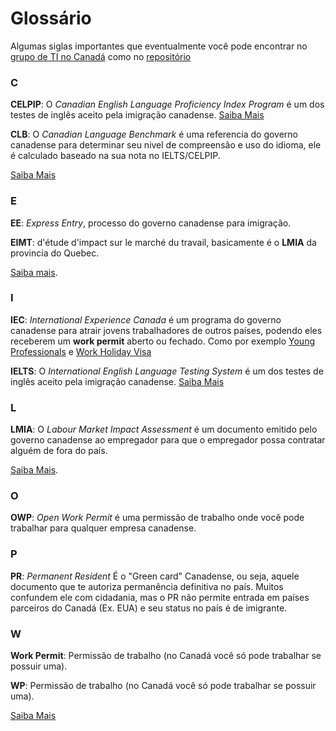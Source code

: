 # Glossário

Algumas siglas importantes que eventualmente você pode encontrar no [grupo de TI no Canadá](https://t.me/tinocanada) como no [repositório](https://github.com/ti-no-canada)

### C

**CELPIP**: O *Canadian English Language Proficiency Index Program* é um dos testes de inglês aceito pela imigração canadense.
[Saiba Mais](https://www.celpip.ca)

**CLB**: O *Canadian Language Benchmark* é uma referencia do governo canadense para determinar seu nivel de compreensão e uso do idioma, ele é calculado baseado na sua nota no IELTS/CELPIP.

[Saiba Mais](https://www.canada.ca/en/immigration-refugees-citizenship/corporate/publications-manuals/operational-bulletins-manuals/standard-requirements/language-requirements/test-equivalency-charts.html)

### E
**EE**: *Express Entry*, processo do governo canadense para imigração.

**EIMT**: d'étude d'impact sur le marché du travail, basicamente é o **LMIA** da provincia do Quebec. 

[Saiba mais](https://github.com/ti-no-canada/imigracao-para-o-canada/blob/master/informacoes-gerais-sobre-visto.md#o-que-é-express-entry).

### I 


**IEC**: *International Experience Canada* é um programa do governo canadense para atrair jovens trabalhadores de outros países, podendo eles receberem um **work permit** aberto ou fechado. Como por exemplo [Young Professionals](https://github.com/ti-no-canada/imigracao-para-o-canada/blob/master/como-conseguir-um-work-permit-no-canada.md#international-experience-canada-iec-young-professionals) e [Work Holiday Visa](https://github.com/ti-no-canada/imigracao-para-o-canada/blob/master/como-conseguir-um-work-permit-no-canada.md#international-experience-canada-iec-work-holiday-visa)

**IELTS**: O *International English Language Testing System* é um dos testes de inglês aceito pela imigração canadense.
[Saiba Mais](https://www.ielts.org)

### L
**LMIA**: O *Labour Market Impact Assessment* é um documento emitido pelo governo canadense ao empregador para que o empregador possa contratar alguém de fora do país. 

[Saiba Mais](https://github.com/ti-no-canada/imigracao-para-o-canada/blob/master/como-conseguir-um-work-permit-no-canada.md#lmia-labour-market-impact-assessment).

### O
**OWP**: *Open Work Permit* é uma permissão de trabalho onde você pode trabalhar para qualquer empresa canadense.

### P
**PR**: *Permanent Resident* É o "Green card" Canadense, ou seja, aquele documento que te autoriza permanência definitiva no país. Muitos confundem ele com cidadania, mas o PR não permite entrada em países parceiros do Canadá (Ex. EUA) e seu status no país é de imigrante.

### W
**Work Permit**: Permissão de trabalho (no Canadá você só pode trabalhar se possuir uma).

**WP**: Permissão de trabalho (no Canadá você só pode trabalhar se possuir uma).


[Saiba Mais](https://github.com/ti-no-canada/imigracao-para-o-canada)

